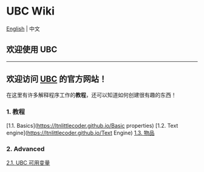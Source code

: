 # UBC Wiki

[English](https://ltnlittlecoder.github.io/UBC) | 中文


## 欢迎使用 UBC

------

## 欢迎访问 [UBC](https://scratch.mit.edu/projects/1080773781/) 的官方网站！

在这里有许多解释程序工作的**教程**，还可以知道如何创建很有趣的东西！

### 1. 教程

[1.1. Basics](https://ltnlittlecoder.github.io/Basic properties)
 [1.2. Text engine](https://ltnlittlecoder.github.io/Text Engine)
 [1.3. 物品](https://ltnlittlecoder.github.io/items-zh.html)

### 2. Advanced

[2.1. UBC 可用变量](https://ltnlittlecoder.github.io/Variables-zh)
